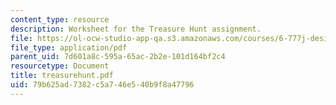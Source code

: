 ```yaml
---
content_type: resource
description: Worksheet for the Treasure Hunt assignment.
file: https://ol-ocw-studio-app-qa.s3.amazonaws.com/courses/6-777j-design-and-fabrication-of-microelectromechanical-devices-spring-2007/79b625ad7382c5a746e540b9f8a47796_treasurehunt.pdf
file_type: application/pdf
parent_uid: 7d601a8c-595a-65ac-2b2e-101d164bf2c4
resourcetype: Document
title: treasurehunt.pdf
uid: 79b625ad-7382-c5a7-46e5-40b9f8a47796
---
```

